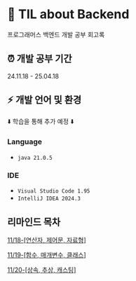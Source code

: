 # :floppy_disk: TIL about Backend
프로그래머스 백엔드 개발 공부 회고록

## :alarm_clock: 개발 공부 기간
24.11.18 - 25.04.18

## :zap: 개발 언어 및 환경
:arrow_down: 학습을 통해 추가 예정 :arrow_down:
### Language
- `java 21.0.5`

### IDE
- `Visual Studio Code 1.95`
- `IntelliJ IDEA 2024.3`

## 리마인드 목차
[11/18-[연산자, 제어문, 자료형]](https://github.com/Metronon/TIL-Backend/blob/main/Java-Basic/24-11-18.md)

[11/19-[함수, 매개변수, 클래스]](https://github.com/Metronon/TIL-Backend/blob/main/Java-Basic/24-11-19.md)

[11/20-[상속, 추상, 캐스팅]](https://github.com/Metronon/TIL-Backend/blob/main/Java-Basic/24-11-20.md)